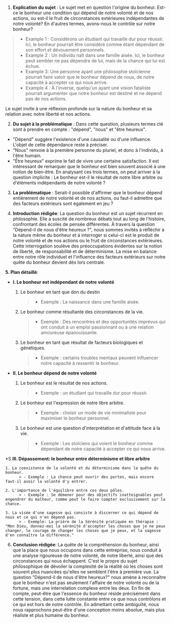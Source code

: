 1. **Explication du sujet** :
Le sujet met en question l'origine du bonheur. Est-ce le bonheur une condition qui dépend de notre volonté et de nos actions, ou est-il le fruit de circonstances extérieures indépendantes de notre volonté? En d'autres termes, avons-nous le contrôle sur notre bonheur?

> - Example 1 : Considérons un étudiant qui travaille dur pour réussir. Ici, le bonheur pourrait être considéré comme étant dépendant de son effort et dévouement personnels.
> - Example 2 : Un individu naît dans une famille aisée. Ici, le bonheur peut sembler ne pas dépendre de lui, mais de la chance qui lui est échue.
> - Example 3: Une personne ayant une philosophie stoïcienne pourrait faire valoir que le bonheur dépend de nous, de notre capacité à accepter ce qui nous arrive.
> - Example 4 : À l'inverse, quelqu'un ayant une vision fataliste pourrait argumenter que notre bonheur est destiné et ne dépend pas de nos actions.

Le sujet invite à une réflexion profonde sur la nature du bonheur et sa relation avec notre liberté et nos actions.

2. **Du sujet à la problématique** :
Dans cette question, plusieurs termes clé sont à prendre en compte : "dépend", "nous" et "être heureux".
- "Dépend" suggère l'existence d'une causalité ou d'une influence. L'objet de cette dépendance reste à préciser.
- "Nous" renvoie à la première personne du pluriel, et donc à l'individu, à l'être humain.
- "Être heureux" exprime le fait de vivre une certaine satisfaction. Il est intéressant de remarquer que le bonheur est bien souvent associé à une notion de bien-être.
En analysant ces trois termes, on peut arriver à la question implicite : Le bonheur est-il le résultat de notre libre arbitre ou d'éléments indépendants de notre volonté ?

3. **La problématique** :
Serait-il possible d'affirmer que le bonheur dépend entièrement de notre volonté et de nos actions, ou faut-il admettre que des facteurs extérieurs sont également en jeu ?

4. **Introduction rédigée**:
La question du bonheur est un sujet récurrent en philosophie. Elle a suscité de nombreux débats tout au long de l'histoire, confrontant des écoles de pensée différentes. À travers la question "Dépend-il de nous d'être heureux ?", nous sommes invités à réfléchir à la nature même du bonheur et à interroger si celui-ci est le produit de notre volonté et de nos actions ou le fruit de circonstances extérieures. Cette interrogation soulève des préoccupations évidentes sur la notion de liberté, de responsabilité et de déterminisme. La mise en balance entre notre rôle individuel et l'influence des facteurs extérieurs sur notre quête du bonheur devient dès lors centrale.

**5. Plan détaillé**:
* **I. Le bonheur est indépendant de notre volonté**

    1. Le bonheur en tant que don du destin
          > - Exemple : La naissance dans une famille aisée.
    
    2. Le bonheur comme résultante des circonstances de la vie.
          > - Exemple : Des rencontres et des opportunités imprévus qui ont conduit à un emploi passionnant ou à une relation amoureuse épanouissante.

    3. Le bonheur en tant que résultat de facteurs biologiques et génétiques.
          > - Exemple : certains troubles mentaux peuvent influencer notre capacité à ressentir le bonheur.

* **II. Le bonheur dépend de notre volonté**

    1. Le bonheur est le résultat de nos actions.
          > - Exemple : un étudiant qui travaille dur pour réussir.

    2. Le bonheur est l'expression de notre libre arbitre.
          > - Exemple : choisir un mode de vie minimaliste pour maximiser le bonheur personnel.
    
    3. Le bonheur est une question d'interprétation et d'attitude face à la vie.
          > - Exemple : Les stoïciens qui voient le bonheur comme dépendant de notre capacité à accepter ce qui nous arrive.
    
*S **III. Dépassement: le bonheur entre déterminisme et libre arbitre**

    1. La coexistence de la volonté et du déterminisme dans la quête du bonheur.
          > - Exemple : La chance peut ouvrir des portes, mais encore faut-il avoir la volonté d'y entrer.

    2. L'importance de l'équilibre entre ces deux pôles.
          > - Exemple : Se démener pour des objectifs inatteignables peut engendrer du malheur, comme peut le faire compter exclusivement sur la chance.
          
    3. La visée d'une sagesse qui consiste à discerner ce qui dépend de nous et ce qui n'en dépend pas.
          > - Exemple: La prière de la Sérénité pratiquée en thérapie : "Mon Dieu, donnez-moi la sérénité d'accepter les choses que je ne peux changer, le courage de changer les choses que je peux, et la sagesse d'en connaître la différence."

    
6. **Conclusion rédigée**:
La quête de la compréhension du bonheur, ainsi que la place que nous occupons dans cette entreprise, nous conduit à une analyse rigoureuse de notre volonté, de notre liberté, ainsi que des circonstances qui nous échappent. C'est le propre du sujet philosophique de dévoiler la complexité de la réalité où les choses sont souvent plus nuancées qu'elles ne semblent l'être à première vue. La question "Dépend-il de nous d'être heureux?" nous amène à reconnaître que le bonheur n'est pas seulement l'affaire de notre volonté ou de la fortune, mais une interrelation complexe entre les deux. En fin de compte, peut-être que l'essence du bonheur réside précisément dans cette tension, dans cette lutte constante entre ce que nous contrôlons et ce qui est hors de notre contrôle. En admettant cette ambiguïté, nous nous rapprochons peut-être d'une conception moins absolue, mais plus réaliste et plus humaine du bonheur.
